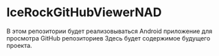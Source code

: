 # IceRockGitHubViewerNAD
В этом репозитории будет реализовываться Android приложение для просмотра GitHub репозиториев
Здесь будет содержимое будущего проекта.